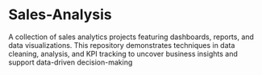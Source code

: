# Sales-Analysis
A collection of sales analytics projects featuring dashboards, reports, and data visualizations. This repository demonstrates techniques in data cleaning, analysis, and KPI tracking to uncover business insights and support data-driven decision-making
